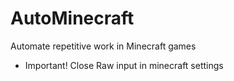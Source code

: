 # AutoMinecraft
Automate repetitive work in Minecraft games
- Important! Close Raw input in minecraft settings
